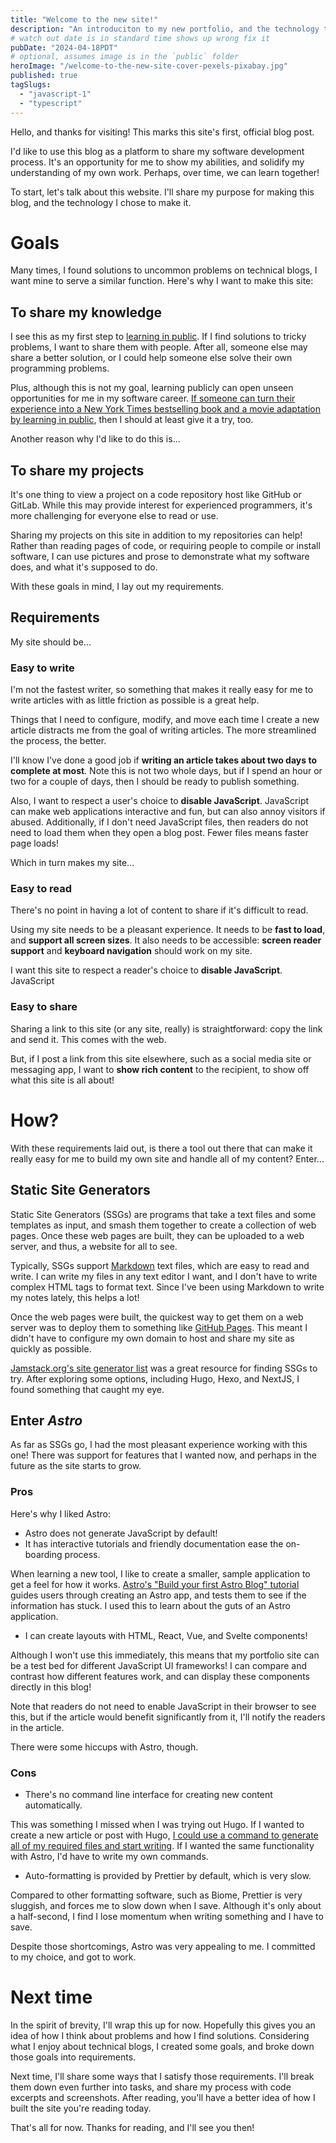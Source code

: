 ```yaml
---
title: "Welcome to the new site!"
description: "An introduciton to my new portfolio, and the technology that powers it."
# watch out date is in standard time shows up wrong fix it
pubDate: "2024-04-18PDT"
# optional, assumes image is in the `public` folder
heroImage: "/welcome-to-the-new-site-cover-pexels-pixabay.jpg"
published: true
tagSlugs:
  - "javascript-1"
  - "typescript"
---
```


Hello, and thanks for visiting! This marks this site's first, official blog post.

I'd like to use this blog as a platform to share my software development process. It's an opportunity for me to show my abilities, and solidify my understanding of my own work. Perhaps, over time, we can learn together!

To start, let's talk about this website. I'll share my purpose for making this blog, and the technology I chose to make it.

# Goals

Many times, I found solutions to uncommon problems on technical blogs, I want mine to serve a similar function. Here's why I want to make this site:

## To share my knowledge

I see this as my first step to [learning in public](https://www.swyx.io/learn-in-public). If I find solutions to tricky problems, I want to share them with people. After all, someone else may share a better solution, or I could help someone else solve their own programming problems.

Plus, although this is not my goal, learning publicly can open unseen opportunities for me in my software career. [If someone can turn their experience into a New York Times bestselling book and a movie adaptation by learning in public](https://www.washingtonpost.com/food/2022/11/02/julie-powell-julia-child-food-writing/), then I should at least give it a try, too.

Another reason why I'd like to do this is...

## To share my projects

It's one thing to view a project on a code repository host like GitHub or GitLab. While this may provide interest for experienced programmers, it's more challenging for everyone else to read or use.

Sharing my projects on this site in addition to my repositories can help! Rather than reading pages of code, or requiring people to compile or install software, I can use pictures and prose to demonstrate what my software does, and what it's supposed to do.

With these goals in mind, I lay out my requirements.

## Requirements

My site should be...

### Easy to write

I'm not the fastest writer, so something that makes it really easy for me to write articles with as little friction as possible is a great help.

Things that I need to configure, modify, and move each time I create a new article distracts me from the goal of writing articles. The more streamlined the process, the better.

I'll know I've done a good job if **writing an article takes about two days to complete at most**. Note this is not two whole days, but if I spend an hour or two for a couple of days, then I should be ready to publish something.

Also, I want to respect a user's choice to **disable JavaScript**. JavaScript can make web applications interactive and fun, but can also annoy visitors if abused. Additionally, if I don't need JavaScript files, then readers do not need to load them when they open a blog post. Fewer files means faster page loads!

Which in turn makes my site...

### Easy to read

There's no point in having a lot of content to share if it's difficult to read.

Using my site needs to be a pleasant experience. It needs to be **fast to load**, and **support all screen sizes**. It also needs to be accessible: **screen reader support** and **keyboard navigation** should work on my site.

I want this site to respect a reader's choice to **disable JavaScript**. JavaScript

### Easy to share

Sharing a link to this site (or any site, really) is straightforward: copy the link and send it. This comes with the web.

But, if I post a link from this site elsewhere, such as a social media site or messaging app, I want to **show rich content** to the recipient, to show off what this site is all about!

# How?

With these requirements laid out, is there a tool out there that can make it really easy for me to build my own site and handle all of my content? Enter...

## Static Site Generators

Static Site Generators (SSGs) are programs that take a text files and some templates as input, and smash them together to create a collection of web pages. Once these web pages are built, they can be uploaded to a web server, and thus, a website for all to see.

Typically, SSGs support [Markdown](https://en.wikipedia.org/wiki/Markdown) text files, which are easy to read and write. I can write my files in any text editor I want, and I don't have to write complex HTML tags to format text. Since I've been using Markdown to write my notes lately, this helps a lot!

Once the web pages were built, the quickest way to get them on a web server was to deploy them to something like [GitHub Pages](https://pages.github.com/). This meant I didn't have to configure my own domain to host and share my site as quickly as possible.

[Jamstack.org's site generator list](https://jamstack.org/generators/) was a great resource for finding SSGs to try. After exploring some options, including Hugo, Hexo, and NextJS, I found something that caught my eye.

## Enter _Astro_

As far as SSGs go, I had the most pleasant experience working with this one! There was support for features that I wanted now, and perhaps in the future as the site starts to grow.

### Pros

Here's why I liked Astro:

- Astro does not generate JavaScript by default!
- It has interactive tutorials and friendly documentation ease the on-boarding process.

When learning a new tool, I like to create a smaller, sample application to get a feel for how it works. [Astro's "Build your first Astro Blog" tutorial](https://docs.astro.build/en/tutorial/0-introduction/) guides users through creating an Astro app, and tests them to see if the information has stuck. I used this to learn about the guts of an Astro application.

- I can create layouts with HTML, React, Vue, and Svelte components!

Although I won't use this immediately, this means that my portfolio site can be a test bed for different JavaScript UI frameworks! I can compare and contrast how different features work, and can display these components directly in this blog!

Note that readers do not need to enable JavaScript in their browser to see this, but if the article would benefit significantly from it, I'll notify the readers in the article.

There were some hiccups with Astro, though.

### Cons

- There's no command line interface for creating new content automatically.

This was something I missed when I was trying out Hugo. If I wanted to create a new article or post with Hugo, [I could use a command to generate all of my required files and start writing](https://gohugo.io/commands/hugo_new/). If I wanted the same functionality with Astro, I'd have to write my own commands.

- Auto-formatting is provided by Prettier by default, which is very slow.

Compared to other formatting software, such as Biome, Prettier is very sluggish, and forces me to slow down when I save. Although it's only about a half-second, I find I lose momentum when writing something and I have to save.

Despite those shortcomings, Astro was very appealing to me. I committed to my choice, and got to work.

# Next time

In the spirit of brevity, I'll wrap this up for now. Hopefully this gives you an idea of how I think about problems and how I find solutions. Considering what I enjoy about technical blogs, I created some goals, and broke down those goals into requirements.

Next time, I'll share some ways that I satisfy those requirements. I'll break them down even further into tasks, and share my process with code excerpts and screenshots. After reading, you'll have a better idea of how I built the site you're reading today.

That's all for now. Thanks for reading, and I'll see you then!
